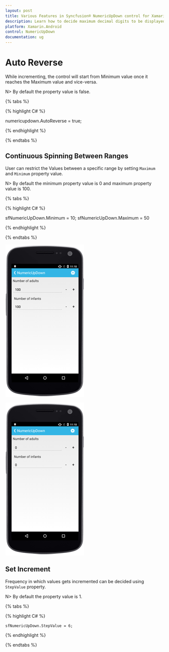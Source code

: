 ```yaml
---
layout: post
title: Various Features in Syncfusion® NumericUpDown control for Xamarin.Android
description: Learn how to decide maximum decimal digits to be displayed, nullable value support, autoreverse, setting range and configuring step value in NumericUpDown
platform: Xamarin.Android
control: NumericUpDown
documentation: ug
---
```

# Auto Reverse

While incrementing, the control will start from Minimum value once it reaches the Maximum value and vice-versa.

N> By default the property value is false.

{% tabs %}

{% highlight C# %}

numericupdown.AutoReverse = true;

{% endhighlight %}

{% endtabs %}

## Continuous Spinning Between Ranges

User can restrict the Values between a specific range by setting `Maximum` and `Minimum` property value.

N> By default the minimum property value is 0 and maximum property value is 100.

{% tabs %}

{% highlight C# %}

sfNumericUpDown.Minimum = 10;
sfNumericUpDown.Maximum = 50

{% endhighlight %}

{% endtabs %}

![Maximum spinning range value in Xamarin.Android NumericUpDown.](images/maximum.png)

![Minimum spinning range value in Xamarin.Android NumericUpDown.](images/minimum.png)

## Set Increment

Frequency in which values gets incremented can be decided using `StepValue` property.

N> By default the property value is 1.

{% tabs %}

{% highlight C# %}

	sfNumericUpDown.StepValue = 6;

{% endhighlight %}

{% endtabs %}
